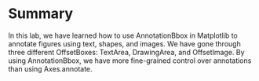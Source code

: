 # Summary

In this lab, we have learned how to use AnnotationBbox in Matplotlib to annotate figures using text, shapes, and images. We have gone through three different OffsetBoxes: TextArea, DrawingArea, and OffsetImage. By using AnnotationBbox, we have more fine-grained control over annotations than using Axes.annotate.
